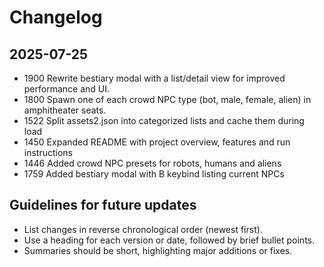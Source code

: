 # Changelog

## 2025-07-25
- 1900 Rewrite bestiary modal with a list/detail view for improved performance and UI.
- 1800 Spawn one of each crowd NPC type (bot, male, female, alien) in amphitheater seats.
- 1522 Split assets2.json into categorized lists and cache them during load
- 1450 Expanded README with project overview, features and run instructions
- 1446 Added crowd NPC presets for robots, humans and aliens
- 1759 Added bestiary modal with B keybind listing current NPCs

## Guidelines for future updates
- List changes in reverse chronological order (newest first).
- Use a heading for each version or date, followed by brief bullet points.
- Summaries should be short, highlighting major additions or fixes.

